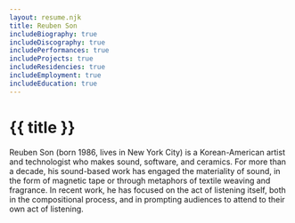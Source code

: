 ```yaml
---
layout: resume.njk
title: Reuben Son
includeBiography: true
includeDiscography: true
includePerformances: true
includeProjects: true
includeResidencies: true
includeEmployment: true
includeEducation: true
---
```

# {{ title }}

Reuben Son (born 1986, lives in New York City) is a Korean-American artist and technologist who makes sound, software, and ceramics. For more than a decade, his sound-based work has engaged the materiality of sound, in the form of magnetic tape or through metaphors of textile weaving and fragrance. In recent work, he has focused on the act of listening itself, both in the compositional process, and in prompting audiences to attend to their own act of listening.

<style>
    li {
        list-style: none;
    }

    li a {
        text-decoration: none;
    }
</style>

